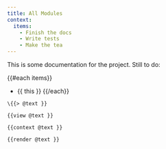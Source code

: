 ```yaml
---
title: All Modules
context:
  items:
    - Finish the docs
    - Write tests
    - Make the tea
---
```

This is some documentation for the project. Still to do:

{{#each items}}
* {{ this }}
{{/each}}

```
\{{> @text }}
```

```
{{view @text }}
```

```
{{context @text }}
```

```
{{render @text }}
```

